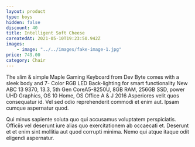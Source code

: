 ```yaml
---
layout: product
type: boys
hidden: false
discount: 40
title: Intelligent Soft Cheese
careatedAt: 2021-05-10T19:23:50.942Z
images:
    - image: "../../images/fake-image-1.jpg"
price: 749.00
category: Chair
---
```

The slim & simple Maple Gaming Keyboard from Dev Byte comes with a sleek body and 7- Color RGB LED Back-lighting for smart functionality
New ABC 13 9370, 13.3, 5th Gen CoreA5-8250U, 8GB RAM, 256GB SSD, power UHD Graphics, OS 10 Home, OS Office A & J 2016
Asperiores velit quos consequatur id. Vel sed odio reprehenderit commodi et enim aut. Ipsam cumque aspernatur quod.
 Qui minus sapiente soluta quo qui accusamus voluptatem perspiciatis. Officiis vel deserunt iure alias quo exercitationem ab occaecati et. Deserunt et et enim sint mollitia aut quod corrupti minima. Nemo qui atque itaque odit eligendi aspernatur.
